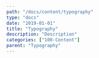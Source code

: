 ```yaml
---
path: "/docs/content/typography"
type: "docs"
date: "2019-01-01"
title: "Typography"
description: "Description"
categories: ["100-Content"]
parent: "Typography"
---
```

